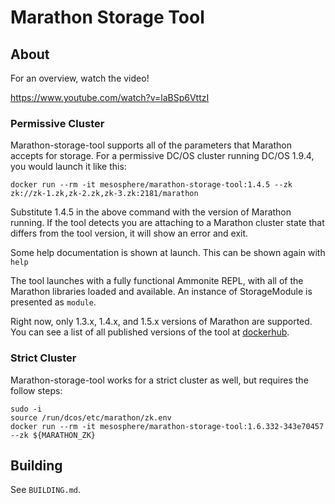 # Marathon Storage Tool

## About

For an overview, watch the video!

https://www.youtube.com/watch?v=laBSp6VttzI

### Permissive Cluster

Marathon-storage-tool supports all of the parameters that Marathon accepts for storage. For a permissive DC/OS cluster running DC/OS 1.9.4, you would launch it like this:

```
docker run --rm -it mesosphere/marathon-storage-tool:1.4.5 --zk zk://zk-1.zk,zk-2.zk,zk-3.zk:2181/marathon
```

Substitute 1.4.5 in the above command with the version of Marathon running. If the tool detects you are attaching to a Marathon cluster state that differs from the tool version, it will show an error and exit.

Some help documentation is shown at launch. This can be shown again with `help`

The tool launches with a fully functional Ammonite REPL, with all of the Marathon libraries loaded and available. An instance of StorageModule is presented as `module`.

Right now, only 1.3.x, 1.4.x, and 1.5.x versions of Marathon are supported. You can see a list of all published versions of the tool at [dockerhub](https://hub.docker.com/r/mesosphere/marathon-storage-tool/tags/).

### Strict Cluster

Marathon-storage-tool works for a strict cluster as well, but requires the follow steps:

```
sudo -i
source /run/dcos/etc/marathon/zk.env
docker run --rm -it mesosphere/marathon-storage-tool:1.6.332-343e70457 --zk ${MARATHON_ZK}
```

## Building

See `BUILDING.md`.
